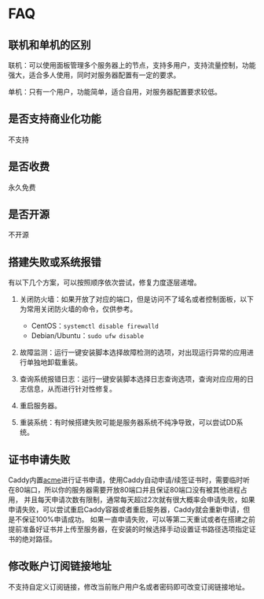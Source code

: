 # FAQ

## 联机和单机的区别

联机：可以使用面板管理多个服务器上的节点，支持多用户，支持流量控制，功能强大，适合多人使用，同时对服务器配置有一定的要求。

单机：只有一个用户，功能简单，适合自用，对服务器配置要求较低。

## 是否支持商业化功能

不支持

## 是否收费

永久免费

## 是否开源

不开源

## 搭建失败或系统报错

有以下几个方案，可以按照顺序依次尝试，修复力度逐层递增。

1. 关闭防火墙：如果开放了对应的端口，但是访问不了域名或者控制面板，以下为常用关闭防火墙的命令，仅供参考。

    - CentOS：`systemctl disable firewalld`
    - Debian/Ubuntu：`sudo ufw disable`

2. 故障监测：运行一键安装脚本选择故障检测的选项，对出现运行异常的应用进行单独地卸载重装。
3. 查询系统报错日志：运行一键安装脚本选择日志查询选项，查询对应应用的日志信息，从而进行针对性修复。
4. 重启服务器。
5. 重装系统：有时候搭建失败可能是服务器系统不纯净导致，可以尝试DD系统。

## 证书申请失败

Caddy内置[acme](https://acme.sh)进行证书申请，使用Caddy自动申请/续签证书时，需要临时听在80端口，所以你的服务器需要开放80端口并且保证80端口没有被其他进程占用，
并且每天申请次数有限制，通常每天超过2次就有很大概率会申请失败，如果申请失败，可以尝试重启Caddy容器或者重启服务器，Caddy就会重新申请，但是不保证100%申请成功。
如果一直申请失败，可以等第二天重试或者在搭建之前提前准备好证书并上传至服务器，在安装的时候选择手动设置证书路径选项指定证书的绝对路径。

## 修改账户订阅链接地址

不支持自定义订阅链接，修改当前账户用户名或者密码即可改变订阅链接地址。